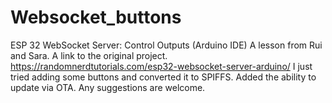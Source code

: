 # Websocket_buttons
ESP 32 WebSocket Server: Control Outputs (Arduino IDE) A lesson from Rui and Sara. A link to the original project. https://randomnerdtutorials.com/esp32-websocket-server-arduino/ I just tried adding some buttons and converted it to SPIFFS. Added the ability to update via OTA. Any suggestions are welcome.
